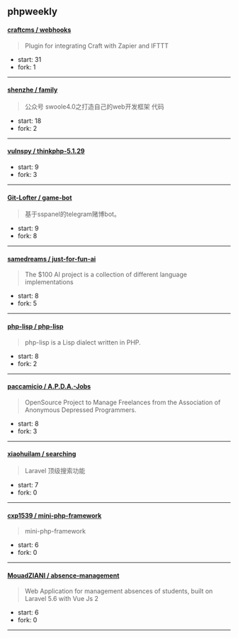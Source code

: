 ## phpweekly

#### [craftcms / webhooks](https://github.com/craftcms/webhooks)

> Plugin for integrating Craft with Zapier and IFTTT

+ start: 31
+ fork: 1

----


#### [shenzhe / family](https://github.com/shenzhe/family)

> 公众号 swoole4.0之打造自己的web开发框架 代码

+ start: 18
+ fork: 2

----


#### [vulnspy / thinkphp-5.1.29](https://github.com/vulnspy/thinkphp-5.1.29)

> 

+ start: 9
+ fork: 3

----


#### [Git-Lofter / game-bot](https://github.com/Git-Lofter/game-bot)

> 基于sspanel的telegram赌博bot。

+ start: 9
+ fork: 8

----


#### [samedreams / just-for-fun-ai](https://github.com/samedreams/just-for-fun-ai)

> The $100 AI project is a collection of different language implementations

+ start: 8
+ fork: 5

----


#### [php-lisp / php-lisp](https://github.com/php-lisp/php-lisp)

> php-lisp  is a Lisp dialect written in PHP.

+ start: 8
+ fork: 2

----


#### [paccamicio / A.P.D.A.-Jobs](https://github.com/paccamicio/A.P.D.A.-Jobs)

> OpenSource Project to Manage Freelances from the Association of Anonymous Depressed Programmers.

+ start: 8
+ fork: 3

----


#### [xiaohuilam / searching](https://github.com/xiaohuilam/searching)

> Laravel 顶级搜索功能

+ start: 7
+ fork: 0

----


#### [cxp1539 / mini-php-framework](https://github.com/cxp1539/mini-php-framework)

> mini-php-framework

+ start: 6
+ fork: 0

----


#### [MouadZIANI / absence-management](https://github.com/MouadZIANI/absence-management)

> Web Application for management absences of students, built on Laravel 5.6 with Vue Js 2

+ start: 6
+ fork: 0

----

